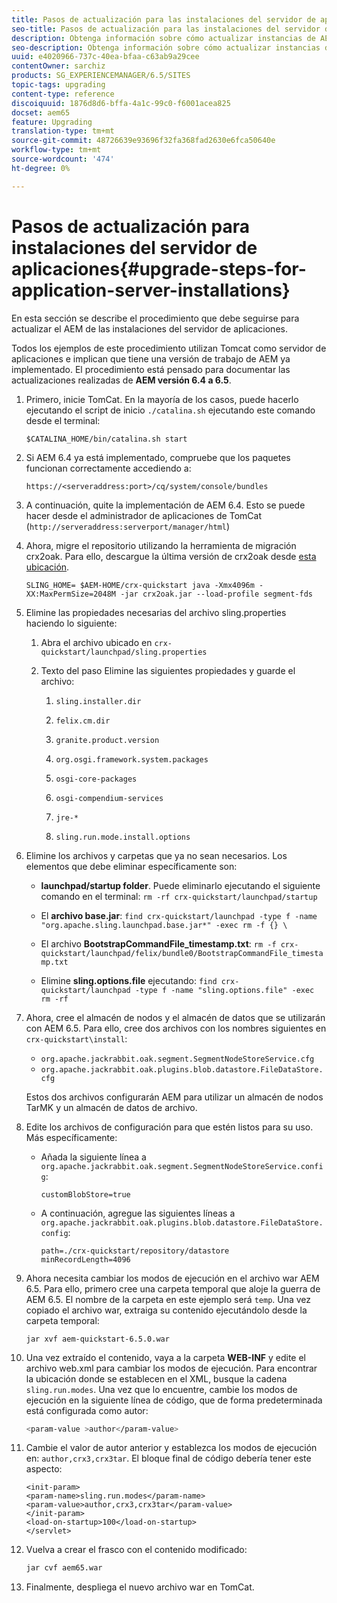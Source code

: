 ```yaml
---
title: Pasos de actualización para las instalaciones del servidor de aplicaciones
seo-title: Pasos de actualización para las instalaciones del servidor de aplicaciones
description: Obtenga información sobre cómo actualizar instancias de AEM que se implementan mediante servidores de aplicaciones.
seo-description: Obtenga información sobre cómo actualizar instancias de AEM que se implementan mediante servidores de aplicaciones.
uuid: e4020966-737c-40ea-bfaa-c63ab9a29cee
contentOwner: sarchiz
products: SG_EXPERIENCEMANAGER/6.5/SITES
topic-tags: upgrading
content-type: reference
discoiquuid: 1876d8d6-bffa-4a1c-99c0-f6001acea825
docset: aem65
feature: Upgrading
translation-type: tm+mt
source-git-commit: 48726639e93696f32fa368fad2630e6fca50640e
workflow-type: tm+mt
source-wordcount: '474'
ht-degree: 0%

---
```



# Pasos de actualización para instalaciones del servidor de aplicaciones{#upgrade-steps-for-application-server-installations}

En esta sección se describe el procedimiento que debe seguirse para actualizar el AEM de las instalaciones del servidor de aplicaciones.

Todos los ejemplos de este procedimiento utilizan Tomcat como servidor de aplicaciones e implican que tiene una versión de trabajo de AEM ya implementado. El procedimiento está pensado para documentar las actualizaciones realizadas de **AEM versión 6.4 a 6.5**.

1. Primero, inicie TomCat. En la mayoría de los casos, puede hacerlo ejecutando el script de inicio `./catalina.sh` ejecutando este comando desde el terminal:

   ```shell
   $CATALINA_HOME/bin/catalina.sh start
   ```

1. Si AEM 6.4 ya está implementado, compruebe que los paquetes funcionan correctamente accediendo a:

   ```shell
   https://<serveraddress:port>/cq/system/console/bundles
   ```

1. A continuación, quite la implementación de AEM 6.4. Esto se puede hacer desde el administrador de aplicaciones de TomCat (`http://serveraddress:serverport/manager/html`)

1. Ahora, migre el repositorio utilizando la herramienta de migración crx2oak. Para ello, descargue la última versión de crx2oak desde [esta ubicación](https://repo.adobe.com/nexus/content/groups/public/com/adobe/granite/crx2oak).

   ```shell
   SLING_HOME= $AEM-HOME/crx-quickstart java -Xmx4096m -XX:MaxPermSize=2048M -jar crx2oak.jar --load-profile segment-fds
   ```

1. Elimine las propiedades necesarias del archivo sling.properties haciendo lo siguiente:

   1. Abra el archivo ubicado en `crx-quickstart/launchpad/sling.properties`
   1. Texto del paso Elimine las siguientes propiedades y guarde el archivo:

      1. `sling.installer.dir`

      1. `felix.cm.dir`

      1. `granite.product.version`

      1. `org.osgi.framework.system.packages`

      1. `osgi-core-packages`

      1. `osgi-compendium-services`

      1. `jre-*`

      1. `sling.run.mode.install.options`

1. Elimine los archivos y carpetas que ya no sean necesarios. Los elementos que debe eliminar específicamente son:

   * **launchpad/startup folder**. Puede eliminarlo ejecutando el siguiente comando en el terminal: `rm -rf crx-quickstart/launchpad/startup`

   * El **archivo base.jar**: `find crx-quickstart/launchpad -type f -name "org.apache.sling.launchpad.base.jar*" -exec rm -f {} \`

   * El archivo **BootstrapCommandFile_timestamp.txt**: `rm -f crx-quickstart/launchpad/felix/bundle0/BootstrapCommandFile_timestamp.txt`

   * Elimine **sling.options.file** ejecutando: `find crx-quickstart/launchpad -type f -name "sling.options.file" -exec rm -rf`

1. Ahora, cree el almacén de nodos y el almacén de datos que se utilizarán con AEM 6.5. Para ello, cree dos archivos con los nombres siguientes en `crx-quickstart\install`:

   * `org.apache.jackrabbit.oak.segment.SegmentNodeStoreService.cfg`
   * `org.apache.jackrabbit.oak.plugins.blob.datastore.FileDataStore.cfg`

   Estos dos archivos configurarán AEM para utilizar un almacén de nodos TarMK y un almacén de datos de archivo.

1. Edite los archivos de configuración para que estén listos para su uso. Más específicamente:

   * Añada la siguiente línea a `org.apache.jackrabbit.oak.segment.SegmentNodeStoreService.config`:

      ```customBlobStore=true```

   * A continuación, agregue las siguientes líneas a `org.apache.jackrabbit.oak.plugins.blob.datastore.FileDataStore.config`:

      ```
      path=./crx-quickstart/repository/datastore
      minRecordLength=4096
      ```

1. Ahora necesita cambiar los modos de ejecución en el archivo war AEM 6.5. Para ello, primero cree una carpeta temporal que aloje la guerra de AEM 6.5. El nombre de la carpeta en este ejemplo será `temp`. Una vez copiado el archivo war, extraiga su contenido ejecutándolo desde la carpeta temporal:

   ```
   jar xvf aem-quickstart-6.5.0.war
   ```

1. Una vez extraído el contenido, vaya a la carpeta **WEB-INF** y edite el archivo web.xml para cambiar los modos de ejecución. Para encontrar la ubicación donde se establecen en el XML, busque la cadena `sling.run.modes`. Una vez que lo encuentre, cambie los modos de ejecución en la siguiente línea de código, que de forma predeterminada está configurada como autor:

   ```bash
   <param-value >author</param-value>
   ```

1. Cambie el valor de autor anterior y establezca los modos de ejecución en: `author,crx3,crx3tar`. El bloque final de código debería tener este aspecto:

   ```
   <init-param>
   <param-name>sling.run.modes</param-name>
   <param-value>author,crx3,crx3tar</param-value>
   </init-param>
   <load-on-startup>100</load-on-startup>
   </servlet>
   ```

1. Vuelva a crear el frasco con el contenido modificado:

   ```bash
   jar cvf aem65.war
   ```

1. Finalmente, despliega el nuevo archivo war en TomCat.

